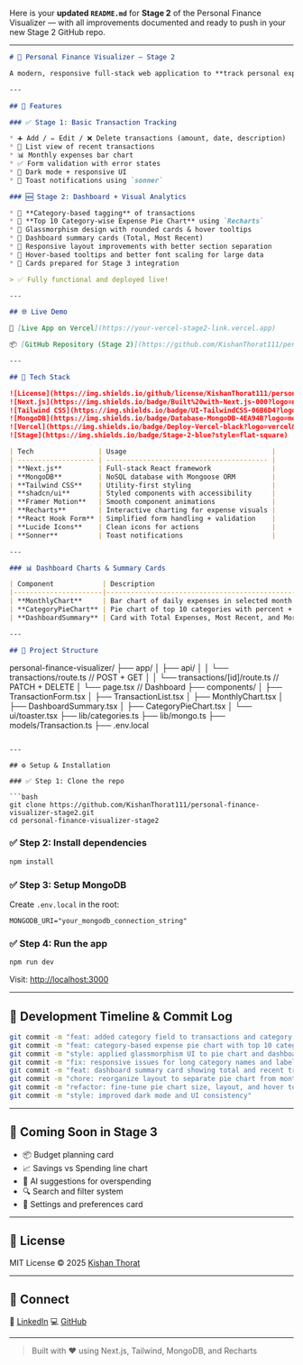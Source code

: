 Here is your **updated `README.md`** for **Stage 2** of the Personal Finance Visualizer — with all improvements documented and ready to push in your new Stage 2 GitHub repo.

---

```markdown
# 💸 Personal Finance Visualizer — Stage 2

A modern, responsive full-stack web application to **track personal expenses**. Built with **Next.js 14**, **MongoDB**, **Tailwind CSS**, **shadcn/ui**, **Recharts**, and animated with **Framer Motion** — it offers a sleek interface to manage transactions and visualize spending.

---

## 🚀 Features

### ✅ Stage 1: Basic Transaction Tracking

* ➕ Add / ✏️ Edit / ❌ Delete transactions (amount, date, description)
* 📃 List view of recent transactions
* 📊 Monthly expenses bar chart
* ✅ Form validation with error states
* 🌙 Dark mode + responsive UI
* 🔔 Toast notifications using `sonner`

### 🆕 Stage 2: Dashboard + Visual Analytics

* 🧾 **Category-based tagging** of transactions
* 🥧 **Top 10 Category-wise Expense Pie Chart** using `Recharts`
* 💠 Glassmorphism design with rounded cards & hover tooltips
* 🧮 Dashboard summary cards (Total, Most Recent)
* 🎯 Responsive layout improvements with better section separation
* 🧠 Hover-based tooltips and better font scaling for large data
* 🧊 Cards prepared for Stage 3 integration

> ✅ Fully functional and deployed live!

---

## 🌐 Live Demo

🔗 [Live App on Vercel](https://your-vercel-stage2-link.vercel.app)

📦 [GitHub Repository (Stage 2)](https://github.com/KishanThorat111/personal-finance-visualizer-stage2)

---

## 🧠 Tech Stack

![License](https://img.shields.io/github/license/KishanThorat111/personal-finance-visualizer-stage2?style=flat-square)
![Next.js](https://img.shields.io/badge/Built%20with-Next.js-000?logo=nextdotjs&style=flat-square)
![Tailwind CSS](https://img.shields.io/badge/UI-TailwindCSS-06B6D4?logo=tailwindcss&logoColor=white&style=flat-square)
![MongoDB](https://img.shields.io/badge/Database-MongoDB-4EA94B?logo=mongodb&logoColor=white&style=flat-square)
![Vercel](https://img.shields.io/badge/Deploy-Vercel-black?logo=vercel&style=flat-square)
![Stage](https://img.shields.io/badge/Stage-2-blue?style=flat-square)

| Tech                | Usage                                    |
| ------------------- | ---------------------------------------- |
| **Next.js**         | Full-stack React framework               |
| **MongoDB**         | NoSQL database with Mongoose ORM         |
| **Tailwind CSS**    | Utility-first styling                    |
| **shadcn/ui**       | Styled components with accessibility     |
| **Framer Motion**   | Smooth component animations              |
| **Recharts**        | Interactive charting for expense visuals |
| **React Hook Form** | Simplified form handling + validation    |
| **Lucide Icons**    | Clean icons for actions                  |
| **Sonner**          | Toast notifications                      |

---

### 📊 Dashboard Charts & Summary Cards

| Component            | Description                                              |
|----------------------|----------------------------------------------------------|
| **MonthlyChart**     | Bar chart of daily expenses in selected month            |
| **CategoryPieChart** | Pie chart of top 10 categories with percent + tooltips   |
| **DashboardSummary** | Card with Total Expenses, Most Recent, and More          |

---

## 🧩 Project Structure

```

personal-finance-visualizer/
├── app/
│   ├── api/
│   │   └── transactions/route.ts       // POST + GET
│   │   └── transactions/\[id]/route.ts // PATCH + DELETE
│   └── page.tsx                       // Dashboard
├── components/
│   ├── TransactionForm.tsx
│   ├── TransactionList.tsx
│   ├── MonthlyChart.tsx
│   ├── DashboardSummary.tsx
│   ├── CategoryPieChart.tsx
│   └── ui/toaster.tsx
├── lib/categories.ts
├── lib/mongo.ts
├── models/Transaction.ts
├── .env.local

````

---

## ⚙️ Setup & Installation

### ✅ Step 1: Clone the repo

```bash
git clone https://github.com/KishanThorat111/personal-finance-visualizer-stage2.git
cd personal-finance-visualizer-stage2
````

### ✅ Step 2: Install dependencies

```bash
npm install
```

### ✅ Step 3: Setup MongoDB

Create `.env.local` in the root:

```env
MONGODB_URI="your_mongodb_connection_string"
```

### ✅ Step 4: Run the app

```bash
npm run dev
```

Visit: [http://localhost:3000](http://localhost:3000)

---

## 📅 Development Timeline & Commit Log

```bash
git commit -m "feat: added category field to transactions and category list"
git commit -m "feat: category-based expense pie chart with top 10 categories"
git commit -m "style: applied glassmorphism UI to pie chart and dashboard"
git commit -m "fix: responsive issues for long category names and label overflows"
git commit -m "feat: dashboard summary card showing total and recent transactions"
git commit -m "chore: reorganize layout to separate pie chart from monthly chart"
git commit -m "refactor: fine-tune pie chart size, layout, and hover tooltips"
git commit -m "style: improved dark mode and UI consistency"
```

---

## 🧪 Coming Soon in Stage 3

* 📦 Budget planning card
* 📈 Savings vs Spending line chart
* 🧠 AI suggestions for overspending
* 🔍 Search and filter system
* 🔧 Settings and preferences card

---

## 📄 License

MIT License © 2025 [Kishan Thorat](https://github.com/KishanThorat111)

---

## 🤝 Connect

💼 [LinkedIn](https://linkedin.com/in/yourprofile)
💻 [GitHub](https://github.com/KishanThorat111)

---

> Built with ❤️ using Next.js, Tailwind, MongoDB, and Recharts

```
